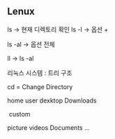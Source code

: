 ## Lenux

ls -> 현재 디렉토리 확인
ls -l -> 옵션 +

ls -al ->  옵션 전체

ll -> ls -al



리눅스 시스템 : 트리 구조

cd = Change Directory



home 
user
dexktop   Downloads

​					 custom

picture       videos
Documents
...




